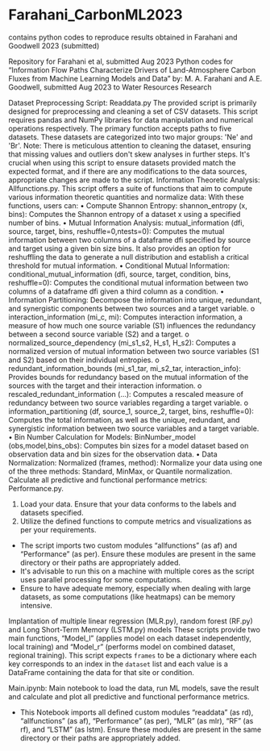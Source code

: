 # Farahani_CarbonML2023
contains python codes to reproduce results obtained in Farahani and Goodwell 2023 (submitted)

 Repository for Farahani et al, submitted Aug 2023
Python codes for “Information Flow Paths Characterize Drivers of Land-Atmosphere Carbon Fluxes from Machine Learning Models and Data” by: M. A. Farahani and A.E. Goodwell, submitted Aug 2023 to Water Resources Research

Dataset Preprocessing Script: Readdata.py
The provided script is primarily designed for preprocessing and cleaning a set of CSV datasets. This script requires pandas and NumPy libraries for data manipulation and numerical operations respectively. The primary function accepts paths to five datasets. These datasets are categorized into two major groups: 'Ne' and 'Br'.
Note: There is meticulous attention to cleaning the dataset, ensuring that missing values and outliers don't skew analyses in further steps. It's crucial when using this script to ensure datasets provided match the expected format, and if there are any modifications to the data sources, appropriate changes are made to the script.
Information Theoretic Analysis: Allfunctions.py.
This script offers a suite of functions that aim to compute various information theoretic quantities and normalize data: With these functions, users can:
•	Compute Shannon Entropy: shannon_entropy (x, bins): Computes the Shannon entropy of a dataset x using a specified number of bins.
•	Mutual Information Analysis: mutual_information (dfi, source, target, bins, reshuffle=0,ntests=0): Computes the mutual information between two columns of a dataframe dfi specified by source and target using a given bin size bins. It also provides an option for reshuffling the data to generate a null distribution and establish a critical threshold for mutual information.
•	Conditional Mutual Information: conditional_mutual_information (dfi, source, target, condition, bins, reshuffle=0): Computes the conditional mutual information between two columns of a dataframe dfi given a third column as a condition.
•	Information Partitioning: Decompose the information into unique, redundant, and synergistic components between two sources and a target variable.
o	interaction_information (mi_c, mi): Computes interaction information, a measure of how much one source variable (S1) influences the redundancy between a second source variable (S2) and a target.
o	normalized_source_dependency (mi_s1_s2, H_s1, H_s2): Computes a normalized version of mutual information between two source variables (S1 and S2) based on their individual entropies.
o	redundant_information_bounds (mi_s1_tar, mi_s2_tar, interaction_info): Provides bounds for redundancy based on the mutual information of the sources with the target and their interaction information.
o	rescaled_redundant_information (...): Computes a rescaled measure of redundancy between two source variables regarding a target variable.
o	information_partitioning (df, source_1, source_2, target, bins, reshuffle=0): Computes the total information, as well as the unique, redundant, and synergistic information between two source variables and a target variable.
•	Bin Number Calculation for Models: BinNumber_model (obs,model,bins_obs): Computes bin sizes for a model dataset based on observation data and bin sizes for the observation data.
•	Data Normalization: Normalized (frames, method): Normalize your data using one of the three methods: Standard, MinMax, or Quantile normalization.
Calculate all predictive and functional performance metrics: Performance.py.
1. Load your data. Ensure that your data conforms to the labels and datasets specified.
2. Utilize the defined functions to compute metrics and visualizations as per your requirements.
- The script imports two custom modules “allfunctions” (as af) and “Performance” (as per). Ensure these modules are present in the same directory or their paths are appropriately added.
- It's advisable to run this on a machine with multiple cores as the script uses parallel processing for some computations.
- Ensure to have adequate memory, especially when dealing with large datasets, as some computations (like heatmaps) can be memory intensive.

Implantation of multiple linear regression (MLR.py), random forest (RF.py) and Long Short-Term Memory (LSTM.py) models
These scripts provide two main functions, “Model_l” (applies model on each dataset independently, local training) and “Model_r” (performs model on combined dataset, regional training). This script expects `frames` to be a dictionary where each key corresponds to an index in the `dataset` list and each value is a DataFrame containing the data for that site or condition. 

Main.ipynb: Main notebook to load the data, run ML models, save the result and calculate and plot all predictive and functional performance metrics.
- This Notebook imports all defined custom modules “readdata” (as rd), “allfunctions” (as af), “Performance” (as per), “MLR” (as mlr), “RF” (as rf), and “LSTM” (as lstm). Ensure these modules are present in the same directory or their paths are appropriately added.

